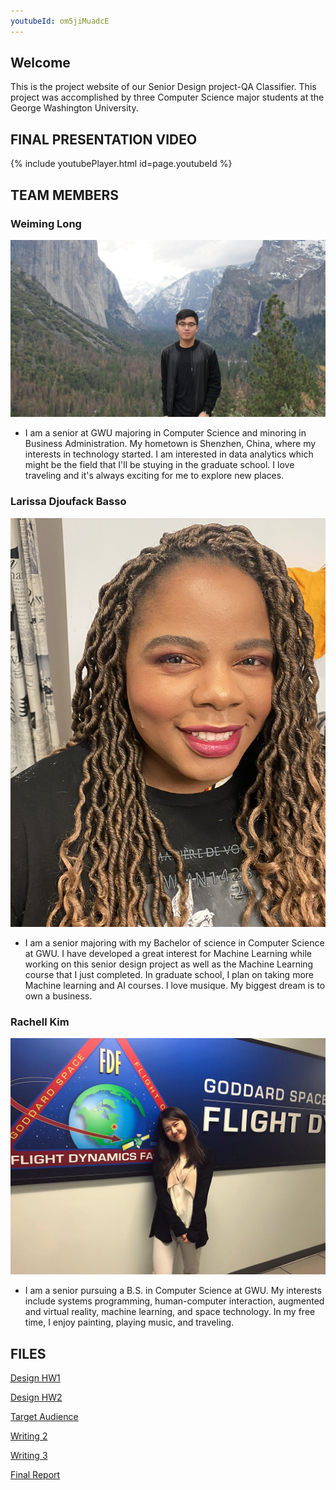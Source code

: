 ```yaml
---
youtubeId: om5jiMuadcE
---
```

## Welcome

This is the project website of our Senior Design project-QA Classifier. This project was accomplished by three Computer Science major students at the George Washington University.

## FINAL PRESENTATION VIDEO
{% include youtubePlayer.html id=page.youtubeId %}

## TEAM MEMBERS
### Weiming Long
![image](images/Weiming.jpg)

- I am a senior at GWU majoring in Computer Science and minoring in Business Administration. My hometown is Shenzhen, China, where my interests in technology started. I am interested in data analytics which might be the field that I'll be stuying in the graduate school. I love traveling and it's always exciting for me to explore new places.

### Larissa Djoufack Basso
![image](images/larissa.png)

- I am a senior majoring with my Bachelor of science in Computer Science at GWU. I have developed a great interest for Machine Learning while working on this senior design project as well as the Machine Learning course that I just completed. In graduate school, I plan on taking more Machine learning and AI courses. I love musique. My biggest dream is to own a business. 

### Rachell Kim
![image](images/Rachell.JPG)

- I am a senior pursuing a B.S. in Computer Science at GWU. My interests include systems programming, human-computer interaction, augmented and virtual reality, machine learning, and space technology. In my free time, I enjoy painting, playing music, and traveling.


## FILES

[Design HW1](https://weiminglong.github.io/QA-Classifier/files/Design-HW1.pdf)

[Design HW2](https://weiminglong.github.io/QA-Classifier/files/Design-HW2.pdf)

[Target Audience](https://weiminglong.github.io/QA-Classifier/files/Target-Audience.docx)

[Writing 2](https://weiminglong.github.io/QA-Classifier/files/Team-11-Writing-2.docx)

[Writing 3](files/Design-HW1.pdf)

[Final Report]()

